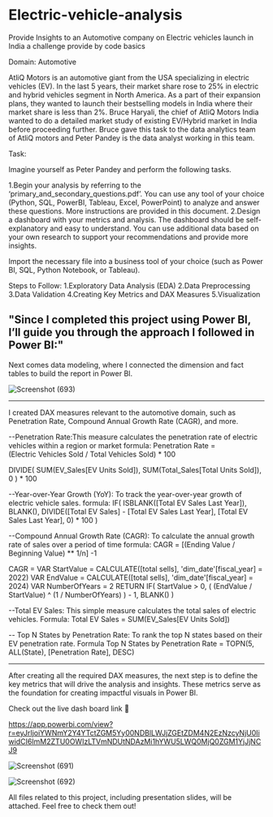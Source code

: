 # Electric-vehicle-analysis

Provide Insights to an Automotive company on Electric vehicles launch in India a challenge provide by code basics 

Domain:  Automotive

AtliQ Motors is an automotive giant from the USA specializing in electric vehicles (EV). In the last 5 years, their market share rose to 25% in electric and hybrid vehicles segment in North America. As a part of their expansion plans, they wanted to launch their bestselling models in India where their market share is less than 2%. Bruce Haryali, the chief of AtliQ Motors India wanted to do a detailed market study of existing EV/Hybrid market in India before proceeding further. Bruce gave this task to the data analytics team of AtliQ motors and Peter Pandey is the data analyst working in this team. 

Task: 

Imagine yourself as Peter Pandey and perform the following tasks. 

1.Begin your analysis by referring to the ‘primary_and_secondary_questions.pdf’. You can use any tool of your choice (Python, SQL, PowerBI, Tableau, Excel, PowerPoint) to analyze and answer these questions. More instructions 
  are provided in this document. 
2.Design a dashboard with your metrics and analysis. The dashboard should be self-explanatory and easy to understand. 
  You can use additional data based on your own research to support your recommendations and provide more insights. 

Import the necessary file into a business tool of your choice (such as Power BI, SQL, Python Notebook, or Tableau).

Steps to Follow:
1.Exploratory Data Analysis (EDA)
2.Data Preprocessing
3.Data Validation
4.Creating Key Metrics and DAX Measures
5.Visualization

"Since I completed this project using Power BI, I’ll guide you through the approach I followed in Power BI:"
-------

Next comes data modeling, where I connected the dimension and fact tables to build the report in Power BI.

![Screenshot (693)](https://github.com/user-attachments/assets/dd69b9f1-7480-4d2c-91ba-cb4a70612958)

-------

I created DAX measures relevant to the automotive domain, such as Penetration Rate, Compound Annual Growth Rate (CAGR), and more.

--Penetration Rate:This measure calculates the penetration rate of electric vehicles within a region or market
formula: Penetration Rate =  (Electric Vehicles Sold / Total Vehicles Sold) * 100  

DIVIDE(
    SUM(EV_Sales[EV Units Sold]), 
    SUM(Total_Sales[Total Units Sold]), 
    0
) * 100

--Year-over-Year Growth (YoY): To track the year-over-year growth of electric vehicle sales.
formula: IF(
    ISBLANK([Total EV Sales Last Year]), 
    BLANK(), 
    DIVIDE([Total EV Sales] - [Total EV Sales Last Year], [Total EV Sales Last Year], 0) * 100
)

--Compound Annual Growth Rate (CAGR): To calculate the annual growth rate of sales over a period of time
formula:       CAGR = [(Ending Value / Beginning Value) ** 1/n] -1

CAGR  = 
VAR StartValue = CALCULATE([total sells], 'dim_date'[fiscal_year] = 2022)
VAR EndValue = CALCULATE([total sells], 'dim_date'[fiscal_year] = 2024)
VAR NumberOfYears = 2
RETURN 
IF(
    StartValue > 0,
    ( (EndValue / StartValue) ^ (1 / NumberOfYears) ) - 1,
    BLANK()
)


--Total EV Sales: This simple measure calculates the total sales of electric vehicles.
Formula: Total EV Sales =  SUM(EV_Sales[EV Units Sold])


-- Top N States by Penetration Rate: To rank the top N states based on their EV penetration rate.
Formula 
Top N States by Penetration Rate =  TOPN(5, ALL(State), [Penetration Rate], DESC)

--------------

After creating all the required DAX measures, the next step is to define the key metrics that will drive the analysis and insights. These metrics serve as the foundation for creating impactful visuals in Power BI.

Check out the live dash board link 🔗

https://app.powerbi.com/view?r=eyJrIjoiYWNmY2Y4YTctZGM5Yy00NDBlLWJjZGEtZDM4N2EzNzcyNjU0IiwidCI6ImM2ZTU0OWIzLTVmNDUtNDAzMi1hYWU5LWQ0MjQ0ZGM1YjJjNCJ9





![Screenshot (691)](https://github.com/user-attachments/assets/e4818ed1-a1cc-4683-8a6f-19ffebb4042d)


![Screenshot (692)](https://github.com/user-attachments/assets/daa18fda-ecb6-4468-9ed8-72c701206612)



All files related to this project, including presentation slides, will be attached. Feel free to check them out!





